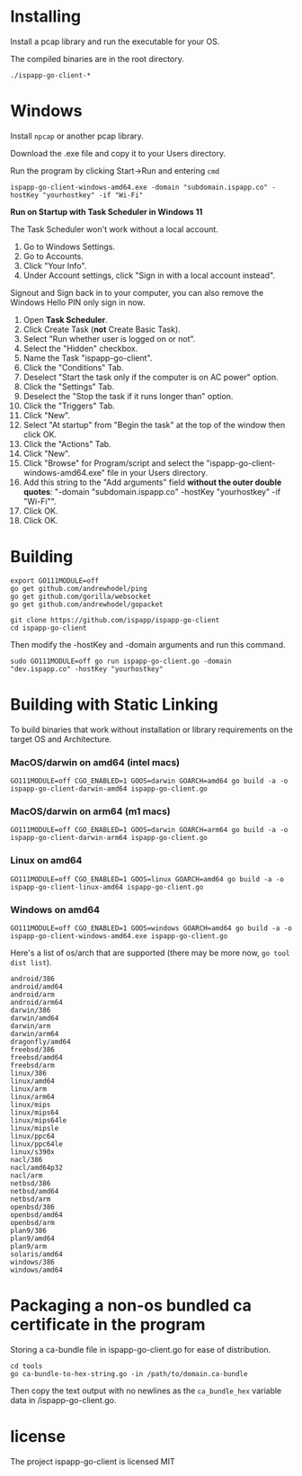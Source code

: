 # Installing

Install a pcap library and run the executable for your OS.

The compiled binaries are in the root directory.

`./ispapp-go-client-*`

# Windows

Install `npcap` or another pcap library.

Download the .exe file and copy it to your Users directory.

Run the program by clicking Start->Run and entering `cmd`

```
ispapp-go-client-windows-amd64.exe -domain "subdomain.ispapp.co" -hostKey "yourhostkey" -if "Wi-Fi"
```

**Run on Startup with Task Scheduler in Windows 11**

The Task Scheduler won't work without a local account.

1. Go to Windows Settings.
2. Go to Accounts.
3. Click "Your Info".
4. Under Account settings, click "Sign in with a local account instead".

Signout and Sign back in to your computer, you can also remove the Windows Hello PIN only sign in now.

1. Open **Task Scheduler**.
2. Click Create Task (**not** Create Basic Task).
3. Select "Run whether user is logged on or not".
4. Select the "Hidden" checkbox.
5. Name the Task "ispapp-go-client".
6. Click the "Conditions" Tab.
7. Deselect "Start the task only if the computer is on AC power" option.
8. Click the "Settings" Tab.
9. Deselect the "Stop the task if it runs longer than" option.
10. Click the "Triggers" Tab.
11. Click "New".
12. Select "At startup" from "Begin the task" at the top of the window then click OK.
13. Click the "Actions" Tab.
14. Click "New".
15. Click "Browse" for Program/script and select the "ispapp-go-client-windows-amd64.exe" file in your Users directory.
16. Add this string to the "Add arguments" field **without the outer double quotes**: "-domain "subdomain.ispapp.co" -hostKey "yourhostkey" -if "Wi-Fi"".
17. Click OK.
18. Click OK.

# Building

```
export GO111MODULE=off
go get github.com/andrewhodel/ping
go get github.com/gorilla/websocket
go get github.com/andrewhodel/gopacket

git clone https://github.com/ispapp/ispapp-go-client
cd ispapp-go-client
```

Then modify the -hostKey and -domain arguments and run this command.

```
sudo GO111MODULE=off go run ispapp-go-client.go -domain "dev.ispapp.co" -hostKey "yourhostkey"
```

# Building with Static Linking

To build binaries that work without installation or library requirements on the target OS and Architecture.

### MacOS/darwin on amd64 (intel macs)

```
GO111MODULE=off CGO_ENABLED=1 GOOS=darwin GOARCH=amd64 go build -a -o ispapp-go-client-darwin-amd64 ispapp-go-client.go
```

### MacOS/darwin on arm64 (m1 macs)

```
GO111MODULE=off CGO_ENABLED=1 GOOS=darwin GOARCH=arm64 go build -a -o ispapp-go-client-darwin-arm64 ispapp-go-client.go
```

### Linux on amd64

```
GO111MODULE=off CGO_ENABLED=1 GOOS=linux GOARCH=amd64 go build -a -o ispapp-go-client-linux-amd64 ispapp-go-client.go
```

### Windows on amd64

```
GO111MODULE=off CGO_ENABLED=1 GOOS=windows GOARCH=amd64 go build -a -o ispapp-go-client-windows-amd64.exe ispapp-go-client.go
```

Here's a list of os/arch that are supported (there may be more now, `go tool dist list`).

```
android/386
android/amd64
android/arm
android/arm64
darwin/386
darwin/amd64
darwin/arm
darwin/arm64
dragonfly/amd64
freebsd/386
freebsd/amd64
freebsd/arm
linux/386
linux/amd64
linux/arm
linux/arm64
linux/mips
linux/mips64
linux/mips64le
linux/mipsle
linux/ppc64
linux/ppc64le
linux/s390x
nacl/386
nacl/amd64p32
nacl/arm
netbsd/386
netbsd/amd64
netbsd/arm
openbsd/386
openbsd/amd64
openbsd/arm
plan9/386
plan9/amd64
plan9/arm
solaris/amd64
windows/386
windows/amd64
```

# Packaging a non-os bundled ca certificate in the program

Storing a ca-bundle file in ispapp-go-client.go for ease of distribution.

```
cd tools
go ca-bundle-to-hex-string.go -in /path/to/domain.ca-bundle
```

Then copy the text output with no newlines as the `ca_bundle_hex` variable data in /ispapp-go-client.go.

# license

The project ispapp-go-client is licensed MIT
